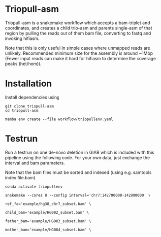 # Triopull-asm

Triopull-asm is a snakemake workflow which accepts a bam-triplet and coordinates, and creates a child trio-asm and parents single-asm of that region by pulling the reads out of them bam file, converting to fastq and invoking hifiasm. 

Note that this is only useful in simple cases where unmapped reads are unlikely. Recommended minimum size for the assembly is around ~1Mbp (Fewer input reads can make it hard for hifiasm to determine the coverage peaks (het/hom)).

# Installation

Install dependencies using

```
git clone triopull-asm
cd triopull-asm

mamba env create --file workflow/triopullenv.yaml
```

# Testrun

Run a testrun on one de-novo deletion in GIAB which is included with this pipeline using the following code. For your own data, just exchange the interval and bam parameters. 

Note that the bam files must be sorted and indexed (using e.g. samtools index file.bam)

```
conda activate triopullenv

snakemake --cores 8 --config interval='chr7:142700000-142900000' \
                                        ref_fa='example/hg38_chr7_subset.bam' \
                                        child_bam='example/HG002_subset.bam' \
                                        father_bam='example/HG003_subset.bam' \
                                        mother_bam='example/HG004_subset.bam' \
          
```



